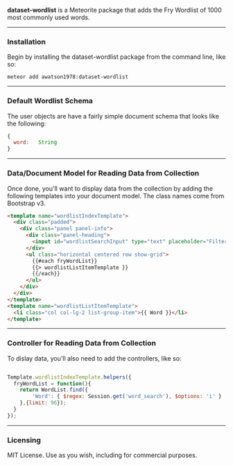 **dataset-wordlist** is a Meteorite package that adds the Fry Wordlist of 1000 most commonly used words.

------------------------
### Installation

Begin by installing the dataset-wordlist package from the command line, like so:

````
meteor add awatson1978:dataset-wordlist
````

------------------------
### Default Wordlist Schema  

The user objects are have a fairly simple document schema that looks like the following:
````js
{
  word:   String
}
````
------------------------
### Data/Document Model for Reading Data from Collection

Once done, you'll want to display data from the collection by adding the following templates into your document model.  The class names come from Bootstrap v3.

````html
<template name="wordlistIndexTemplate">
  <div class="padded">
    <div class="panel panel-info">
      <div class="panel-heading">
        <input id="wordlistSearchInput" type="text" placeholder="Filter..."></input>
      </div>
      <ul class="horizontal centered row show-grid">
        {{#each fryWordList}}
        {{> wordlistListItemTemplate }}
        {{/each}}
      </ul>
    </div>
  </div>
</template>
<template name="wordlistListItemTemplate">
  <li class="col col-lg-2 list-group-item">{{ Word }}</li>
</template>

````



------------------------
### Controller for Reading Data from Collection

To dislay data, you'll also need to add the controllers, like so:

````js

Template.wordlistIndexTemplate.helpers({
  fryWordList = function(){
    return WordList.find({
        'Word': { $regex: Session.get('word_search'), $options: 'i' }
    },{limit: 96});
  }
});

````
------------------------
### Licensing

MIT License. Use as you wish, including for commercial purposes.
